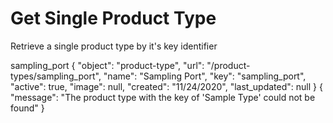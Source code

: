 # Get Single Product Type

Retrieve a single product type by it's key identifier

<api-endpoint openapi-path="./../api-spec/product-api/index.yaml" endpoint="/product-types/{ProductTypeKey}" method="GET" generate-samples="true">
<request>
<sample title="ProductTypeKey" lang="string">
sampling_port
</sample>
</request>
<response type="200">
<sample lang="JSON">
{
	"object": "product-type",
	"url": "/product-types/sampling_port",
	"name": "Sampling Port",
	"key": "sampling_port",
	"active": true,
	"image": null,
	"created": "11/24/2020",
	"last_updated": null
}
</sample>
</response>
<response type="404">
<sample lang="JSON">
{
    "message": "The product type with the key of 'Sample Type' could not be found" 
}
</sample>
</response>
</api-endpoint>